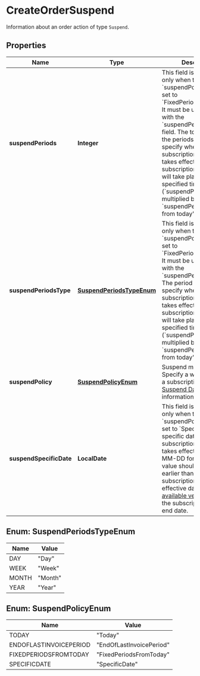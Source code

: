 

# CreateOrderSuspend

Information about an order action of type `Suspend`. 

## Properties

| Name | Type | Description | Notes |
|------------ | ------------- | ------------- | -------------|
|**suspendPeriods** | **Integer** | This field is applicable only when the &#x60;suspendPolicy&#x60; field is set to &#x60;FixedPeriodsFromToday&#x60;. It must be used together with the &#x60;suspendPeriodsType&#x60; field.   The total number of the periods used to specify when a subscription suspension takes effect. The subscription suspension will take place after the specified time frame (&#x60;suspendPeriods&#x60; multiplied by &#x60;suspendPeriodsType&#x60;) from today&#39;s date.   |  [optional] |
|**suspendPeriodsType** | [**SuspendPeriodsTypeEnum**](#SuspendPeriodsTypeEnum) | This field is applicable only when the &#x60;suspendPolicy&#x60; field is set to &#x60;FixedPeriodsFromToday&#x60;. It must be used together with the &#x60;suspendPeriods&#x60; field.  The period type used to specify when a subscription suspension takes effect. The subscription suspension will take place after the specified time frame (&#x60;suspendPeriods&#x60; multiplied by &#x60;suspendPeriodsType&#x60;) from today&#39;s date.   |  [optional] |
|**suspendPolicy** | [**SuspendPolicyEnum**](#SuspendPolicyEnum) | Suspend methods. Specify a way to suspend a subscription. See [Suspend Date](https://knowledgecenter.zuora.com/BC_Subscription_Management/Subscriptions/Suspend_a_Subscription#Suspend_Date) for more information.  |  |
|**suspendSpecificDate** | **LocalDate** | This field is applicable only when the &#x60;suspendPolicy&#x60; field is set to &#x60;SpecificDate&#x60;.  A specific date when the subscription suspension takes effect, in YYYY-MM-DD format. The value should not be earlier than the subscription&#39;s contract effective date or later [available versions](https://developer.zuora.com/api-references/api/overview/#section/API-Versions/Minor-Version) than the subscription&#39;s term end date.  |  [optional] |



## Enum: SuspendPeriodsTypeEnum

| Name | Value |
|---- | -----|
| DAY | &quot;Day&quot; |
| WEEK | &quot;Week&quot; |
| MONTH | &quot;Month&quot; |
| YEAR | &quot;Year&quot; |



## Enum: SuspendPolicyEnum

| Name | Value |
|---- | -----|
| TODAY | &quot;Today&quot; |
| ENDOFLASTINVOICEPERIOD | &quot;EndOfLastInvoicePeriod&quot; |
| FIXEDPERIODSFROMTODAY | &quot;FixedPeriodsFromToday&quot; |
| SPECIFICDATE | &quot;SpecificDate&quot; |



